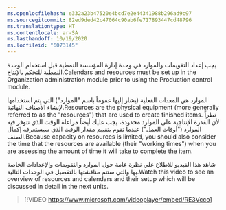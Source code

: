```yaml
---
ms.openlocfilehash: e332a23b47520e4bcd7e2e44341988b296ad9c97
ms.sourcegitcommit: 82ed9ded42c47064c90ab6fe717893447cd48796
ms.translationtype: HT
ms.contentlocale: ar-SA
ms.lasthandoff: 10/19/2020
ms.locfileid: "6073145"
---
```

<span data-ttu-id="ac80a-101">يجب إعداد التقويمات والموارد في وحدة إدارة المؤسسة النمطية قبل استخدام الوحدة النمطية للتحكم بالإنتاج.</span><span class="sxs-lookup"><span data-stu-id="ac80a-101">Calendars and resources must be set up in the Organization administration module prior to using the Production control module.</span></span>

<span data-ttu-id="ac80a-102">الموارد هي المعدات الفعلية (يشار إليها عموماً باسم "الموارد") التي يتم استخدامها لإنشاء الأصناف النهائية.</span><span class="sxs-lookup"><span data-stu-id="ac80a-102">Resources are the physical equipment (more generally referred to as the "resources") that are used to create finished items.</span></span> <span data-ttu-id="ac80a-103">نظراً لأن القدرة الإنتاجية على الموارد محدودة، يجب عليك أيضاً مراعاة الوقت الذي تتوفر فيه الموارد ("أوقات العمل") عندما تقوم بتقييم مقدار الوقت الذي سيستغرقه إكمال الصنف.</span><span class="sxs-lookup"><span data-stu-id="ac80a-103">Because capacity on resources is limited, you should also consider the time that the resources are available (their "working times") when you are assessing the amount of time it will take to complete the item.</span></span>

<span data-ttu-id="ac80a-104">شاهد هذا الفيديو للاطلاع علي نظرة عامة حول الموارد والتقويمات والإعدادات الخاصة بها والتي ستتم مناقشتها بالتفصيل في الوحدات التالية.</span><span class="sxs-lookup"><span data-stu-id="ac80a-104">Watch this video to see an overview of resources and calendars and their setup which will be discussed in detail in the next units.</span></span>


 > [!VIDEO https://www.microsoft.com/videoplayer/embed/RE3Vcco]
